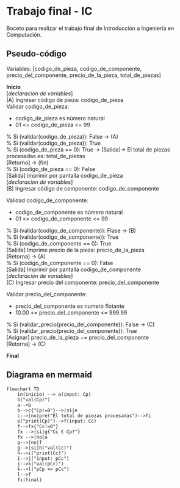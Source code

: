 # Trabajo final - IC

Boceto para realizar el trabajo final de Introducción a Ingeniería en Computación.

## Pseudo-código

Variables: [codigo_de_pieza, codigo_de_componente, precio_del_componente, precio_de_la_pieza, total_de_piezas]

**Inicio**  
[_declaracion de variables_]  
(A) Ingresar código de pieza: codigo_de_pieza  
Validar codigo_de_pieza:  
- codigo_de_pieza es número natural
- 01 <= codigo_de_pieza <= 99   

% Si (validar(codigo_de_pieza)): False -> (A)  
% Si (validar(codigo_de_pieza)): True  
% Si (codigo_de_pieza == 0): True ->
[Salida]-> El total de piezas procesadas es: total_de_piezas  
[Retorno] -> (fin)  
% Si (codigo_de_pieza == 0): False  
[Salida] Imprimir por pantalla codigo_de_pieza  
[_declaracion de variables_]  
(B) Ingresar código de componente: codigo_de_componente  

Validad codigo_de_componente:  
- codigo_de_componente es número natural  
- 01 <= codigo_de_componente <= 99  

% Si (validar(codigo_de_componente)): Flase -> (B)  
% Si (validar(codigo_de_componente)): True  
% Si (codigo_de_componente == 0): True  
[Salida] Imprime precio de la pieza: precio_de_la_pieza  
[Retorna] -> (A)  
% Si (codigo_de_componente == 0): False  
[Salida] Imprimir por pantalla codigo_de_componente  
[_declaración de variables_]  
(C) Ingresar precio del componente: precio_del_componente

Validar precio_del_componente:  
- precio_del_componente es numero flotante  
- 10.00 <= precio_del_componente <= 999.99  

% Si (validar_precio(precio_del_componente)): False -> (C)  
% Si (validar_precio(precio_del_componente)): True  
[Asignar] precio_de_la_pieza += precio_del_componente  
[Retorna] -> (C)


**Final**

## Diagrama en mermaid
```mermaid
flowchart TD
    in(inicio) --> a(input: Cp)
    b("val(Cp)")
    a-->b
    b-->c{"Cp!=0"}-->|si|e
    c-->|no|pre("El total de piezas procesadas")-->fi
    e("print(Cp)")-->f(input: Cc)
    f-->fx{"Cc!=0"}
    fx -->|si|g{"Cc € Cp?"}
    fx -->|no|a
    g-->|no|f
    g-->|si|h("val(Cc)")
    h-->i("print(Cc)")
    i-->j("input: pCc")
    j-->k("val(pCc)")
    k-->l("pCp += pCc")
    l-->f
    fi(final)

```


